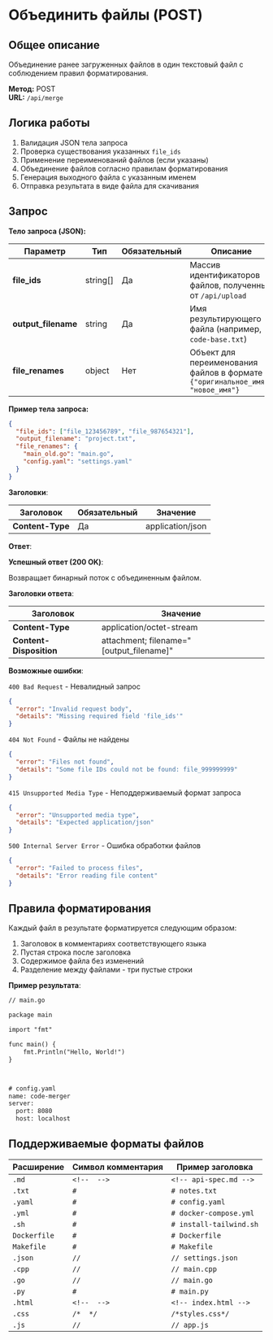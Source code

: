 # Объединить файлы (POST)

## Общее описание

Объединение ранее загруженных файлов в один текстовый файл с соблюдением правил форматирования.

**Метод:** POST  
**URL:** `/api/merge`

## Логика работы

1. Валидация JSON тела запроса
2. Проверка существования указанных `file_ids`
3. Применение переименований файлов (если указаны)
4. Объединение файлов согласно правилам форматирования
5. Генерация выходного файла с указанным именем
6. Отправка результата в виде файла для скачивания

## Запрос

**Тело запроса (JSON):**

| Параметр | Тип | Обязательный | Описание |
|---|---|---|---|
| **file_ids** | string[] | Да | Массив идентификаторов файлов, полученных от `/api/upload` |
| **output_filename** | string | Да | Имя результирующего файла (например, `code-base.txt`) |
| **file_renames** | object | Нет | Объект для переименования файлов в формате `{"оригинальное_имя": "новое_имя"}` |

**Пример тела запроса:**

```json
{
  "file_ids": ["file_123456789", "file_987654321"],
  "output_filename": "project.txt",
  "file_renames": {
    "main_old.go": "main.go",
    "config.yaml": "settings.yaml"
  }
}
```

**Заголовки**:

| Заголовок | Обязательный | Значение |
|---|---|---|
| **Content-Type** | Да | application/json |

**Ответ**:

**Успешный ответ (200 OK)**:

Возвращает бинарный поток с объединенным файлом.

**Заголовки ответа**:

| Заголовок | Значение |
| --------- | -------- |
| **Content-Type** | application/octet-stream |
| **Content-Disposition** | attachment; filename="[output_filename]" |

**Возможные ошибки**:

`400 Bad Request` - Невалидный запрос

```json
{
  "error": "Invalid request body",
  "details": "Missing required field 'file_ids'"
}
```

`404 Not Found` - Файлы не найдены

```json
{
  "error": "Files not found",
  "details": "Some file IDs could not be found: file_999999999"
}
```

`415 Unsupported Media Type` - Неподдерживаемый формат запроса

```json
{
  "error": "Unsupported media type",
  "details": "Expected application/json"
}
```

`500 Internal Server Error` - Ошибка обработки файлов

```json
{
  "error": "Failed to process files",
  "details": "Error reading file content"
}
```

## Правила форматирования

Каждый файл в результате форматируется следующим образом:

1. Заголовок в комментариях соответствующего языка
2. Пустая строка после заголовка
3. Содержимое файла без изменений
4. Разделение между файлами - три пустые строки

**Пример результата**:

```txt
// main.go

package main

import "fmt"

func main() {
    fmt.Println("Hello, World!")
}



# config.yaml
name: code-merger
server:
  port: 8080
  host: localhost
```

## Поддерживаемые форматы файлов

| Расширение | Символ комментария | Пример заголовка |
| ---------- | ------------------ | ---------------- |
| `.md` | `<!--  -->` | `<!-- api-spec.md -->` |
| `.txt` | `#` | `# notes.txt` |
| `.yaml` | `#` | `# config.yaml` |
| `.yml` | `#` | `# docker-compose.yml` |
| `.sh` | `#` | `# install-tailwind.sh` |
| `Dockerfile` | `#` | `# Dockerfile` |
| `Makefile` | `#` | `# Makefile` |
| `.json` | `//` | `// settings.json` |
| `.cpp` | `//` | `// main.cpp` |
| `.go` | `//` | `// main.go` |
| `.py` | `#` | `# main.py` |
| `.html` | `<!--  -->` | `<!-- index.html -->` |
| `.css` | `/*  */` | `/*styles.css*/` |
| `.js` | `//` | `// app.js` |
